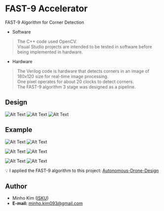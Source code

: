 # FAST-9 Accelerator
FAST-9 Algorithm for Corner Detection

- Software

> The C++ code used OpenCV. <br>
> Visual Studio projects are intended to be tested in software before being implemented in hardware. <br>

- Hardware

> The Verilog code is hardware that detects corners in an image of 180x120 size for real-time image processing. <br>
> One pixel operates for about 20 clocks to detect corners. <br>
> The FAST-9 algorithm 3 stage was designed as a pipeline. <br>

Design
----------
![Alt Text](https://github.com/ISKU/FAST9-Accelerator/blob/master/Sample/BlockDiagram/Feature_Detection.png)
![Alt Text](https://github.com/ISKU/FAST9-Accelerator/blob/master/Sample/BlockDiagram/Feature_Score.png)
![Alt Text](https://github.com/ISKU/FAST9-Accelerator/blob/master/Sample/BlockDiagram/Non-Maximal_Supression.png)
<br>

Example
----------
![Alt Text](https://github.com/ISKU/FAST9-Accelerator/blob/master/Sample/h.png)
![Alt Text](https://github.com/ISKU/FAST9-Accelerator/blob/master/Sample/h-fast9.png)

![Alt Text](https://github.com/ISKU/FAST9-Accelerator/blob/master/Sample/stop.png)
![Alt Text](https://github.com/ISKU/FAST9-Accelerator/blob/master/Sample/stop-fast9.png)

![Alt Text](https://github.com/ISKU/FAST9-Accelerator/blob/master/Sample/camera.png)
![Alt Text](https://github.com/ISKU/FAST9-Accelerator/blob/master/Sample/camera-fast9.png)
<br>

:bulb: I applied the FAST-9 algorithm to this project: [Autonomous-Drone-Design](https://github.com/ISKU/Autonomous-Drone-Design)

Author
----------
- Minho Kim ([ISKU](https://github.com/ISKU))
- **E-mail:** minho.kim093@gmail.com

